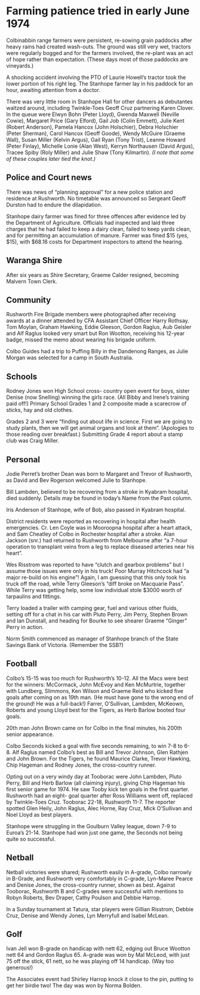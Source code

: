 # Farming patience tried in early June 1974

Colbinabbin range farmers were persistent,
re-sowing grain paddocks after heavy rains
had created wash-outs. The ground was still
very wet, tractors were regularly bogged and
for the farmers involved, the re-plant was an
act of hope rather than expectation. (These
days most of those paddocks are vineyards.)

A shocking accident involving the PTO of
Laurie Howell’s tractor took the lower portion
of his right leg. The Stanhope farmer lay in
his paddock for an hour, awaiting attention
from a doctor.

There was very little room in Stanhope
Hall for other dancers as debutantes waltzed
around, including Twinkle-Toes Geoff
Cruz partnering Karen Clover. In the queue
were Elwyn Bohn (Peter Lloyd), Gwenda
Maxwell (Neville Cowie), Margaret Price
(Gary Elford), Gail Job (Colin Emmett), Julie
Kent (Robert Anderson), Pamela Hancox
(John Holschier), Debra Holschier (Peter
Sherman), Carol Hancox (Geoff Goode),
Wendy McGuire (Graeme Wall), Susan Miller
(Kelvin Argus), Gail Ryan (Tony Trist),
Leanne Howard (Peter Finlay), Michelle
Lonie (Alan West), Kerryn Northausen
(David Argus), Tracee Spiby (Roly Miller)
and Julie Shaw (Tony Kilmartin). _(I note that
some of these couples later tied the knot.)_

## Police and Court news

There was news of “planning approval”
for a new police station and residence at
Rushworth. No timetable was announced so
Sergeant Geoff Durston had to endure the
dilapidation.

Stanhope dairy farmer was fined for three
offences after evidence led by the Department
of Agriculture. Officials had inspected and
laid three charges that he had failed to keep
a dairy clean, failed to keep yards clean, and
for permitting an accumulation of manure.
Farmer was fined $15 (yes, $15), with $68.16
costs for Department inspectors to attend the
hearing.

## Waranga Shire

After six years as Shire Secretary, Graeme
Calder resigned, becoming Malvern Town
Clerk.

## Community

Rushworth Fire Brigade members were
photographed after receiving awards at a
dinner attended by CFA Assistant Chief
Officer Harry Rothsay. Tom Moylan, Graham
Hawking, Eddie Gleeson, Gordon Raglus,
Aub Geisler and Alf Raglus looked very
smart but Ron Wootton, receiving his 12-year
badge, missed the memo about wearing his
brigade uniform.

Colbo Guides had a trip to Puffing Billy in
the Dandenong Ranges, as Julie Morgan was
selected for a camp in South Australia.

## Schools

Rodney Jones won High School cross-
country open event for boys, sister Denise
(now Snelling) winning the girls race. (All
Bibby and Irene’s training paid off!)
Primary School Grades 1 and 2 composite
made a scarecrow of sticks, hay and old
clothes.

Grades 2 and 3 were “finding out about
life in science. First we are going to study
plants, then we will get animal organs and
look at them”. (Apologies to those reading
over breakfast.) Submitting Grade 4 report
about a stamp club was Craig Miller.

## Personal

Jodie Perret’s brother Dean was born
to Margaret and Trevor of Rushworth, as
David and Bev Rogerson welcomed Julie to
Stanhope.

Bill Lambden, believed to be recovering
from a stroke in Kyabram hospital, died
suddenly. Details may be found in today’s
Name from the Past column.

Iris Anderson of Stanhope, wife of Bob,
also passed in Kyabram hospital.

District residents were reported
as recovering in hospital after health
emergencies. Cr. Len Coyle was in
Mooroopna hospital after a heart attack,
and Sam Cheatley of Colbo in Rochester
hospital after a stroke. Alan Jackson (snr.)
had returned to Rushworth from Melbourne
after “a 7-hour operation to transplant veins
from a leg to replace diseased arteries near
his heart”.

Wes Risstrom was reported to have
“clutch and gearbox problems” but I assume
those issues were only in his truck! Poor
Murray Hitchcock had “a major re-build on
his engine”! Again, I am guessing that this
only took his truck off the road, while Terry
Gleeson’s “diff broke on Macquarie Pass”.
While Terry was getting help, some low
individual stole $3000 worth of tarpaulins
and fittings.

Terry loaded a trailer with camping gear,
fuel and various other fluids, setting off for
a chat in his car with Pluto Perry, Jim Perry,
Stephen Brown and Ian Dunstall, and heading
for Bourke to see shearer Graeme “Ginger”
Perry in action.

Norm Smith commenced as manager of
Stanhope branch of the State Savings Bank of
Victoria. (Remember the SSB?)

## Football

Colbo’s 15-15 was too much for
Rushworth’s 10-12. All the Macs were best
for the winners: McCormack, John McEvoy
and Ken McMurtrie, together with Lundberg,
Slimmons, Ken Wilson and Graeme Reid
who kicked five goals after coming on as 19th
man. (He must have gone to the wrong end
of the ground! He was a full-back!) Farrer,
O’Sullivan, Lambden, McKeown, Roberts
and young Lloyd best for the Tigers, as Herb
Barlow booted four goals.

20th man John Brown came on for
Colbo in the final minutes, his 200th senior
appearance.

Colbo Seconds kicked a goal with five
seconds remaining, to win 7-8 to 6-8. Alf
Raglus named Colbo’s best as Bill and Trevor
Johnson, Glen Rathjen and John Brown. For
the Tigers, he found Maurice Clarke, Trevor
Hawking, Chip Hageman and Rodney Jones,
the cross-country runner.

Opting out on a very windy day at
Tooborac were John Lambden, Pluto Perry,
Bill and Herb Barlow (all claiming injury),
giving Chip Hageman his first senior game
for 1974. He saw Tooby kick ten goals in
the first quarter. Rushworth had an eight-
goal quarter after Ross Williams went off,
replaced by Twinkle-Toes Cruz. Tooborac
22-18, Rushworth 11-7. The reporter spotted
Glen Heily, John Raglus, Alec Horne, Ray
Cruz, Mick O’Sullivan and Noel Lloyd as
best players.

Stanhope were struggling in the Goulburn
Valley league, down 7-9 to Euroa’s 21-14.
Stanhope had won just one game, the Seconds
not being quite so successful.

## Netball

Netball victories were shared; Rushworth
easily in A-grade, Colbo narrowly in B-Grade,
and Rushworth very comfortably in C-grade,
Lyn-Maree Pearce and Denise Jones, the
cross-country runner, shown as best.
Against Tooborac, Rushworth B and
C-grades were successful with mentions to
Robyn Roberts, Bev Draper, Cathy Poulson
and Debbie Harrop.

In a Sunday tournament at Tatura, star
players were Gillian Risstrom, Debbie Cruz,
Denise and Wendy Jones, Lyn Merryfull and
Isabel McLean.

## Golf

Ivan Jell won B-grade on handicap with
nett 62, edging out Bruce Wootton nett 64 and
Gordon Raglus 65. A-grade was won by Mal
McLeod, with just 75 off the stick, 61 nett,
so he was playing off 14 handicap. (Way too
generous!)

The Associates event had Shirley Harrop
knock it close to the pin, putting to get her
birdie two! The day was won by Norma
Bolden.
